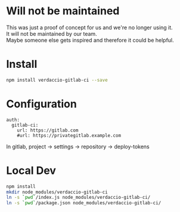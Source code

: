 # Will not be maintained

This was just a proof of concept for us and we're no longer using it.  
It will not be maintained by our team.  
Maybe someone else gets inspired and therefore it could be helpful.  

# Install

```bash
npm install verdaccio-gitlab-ci --save
```
# Configuration
```
auth:
  gitlab-ci:
    url: https://gitlab.com
    #url: https://privategitlab.example.com
```
In gitlab, project -> settings -> repository ->  deploy-tokens

# Local Dev  

```bash
npm install
mkdir node_modules/verdaccio-gitlab-ci
ln -s `pwd`/index.js node_modules/verdaccio-gitlab-ci/
ln -s `pwd`/package.json node_modules/verdaccio-gitlab-ci/

``` 




